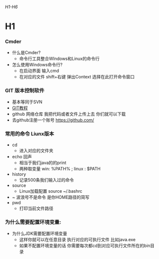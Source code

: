 ###### H1-H6

# H1



### Cmder

- 什么是Cmder?
  - 命令行工具整合WIndows和Linux的命令行
- 怎么使用Windows命令行?
  - 在启动界面 输入cmd
  - 在对应的文件 shift+右键    弹出Context   选择在此打开命令窗口



### GIT  版本控制软件

- 基本等同于SVN
- [GIT教程](http://www.liaoxuefeng.com/wiki/0013739516305929606dd18361248578c67b8067c8c017b000/001373962845513aefd77a99f4145f0a2c7a7ca057e7570000)
- github 网络仓库 我把代码或者文件上传上去 你们就可以下载
- 去github注册一个账号 https://github.com/



### 常用的命令 Liunx版本

- cd
  - 进入对应的文件夹
- echo  回声
  - 相当于我们java的的print
  - 两种取变量  win: %PATH% ;  linux : $PATH
- history
  - 记录500条我们输入过的命令
- source
  - Linux加载配置 source ~/.bashrc
- ~ 波浪号不是命令 是你HOME路径的简写
- pwd
  - 打印当前文件路径







### 为什么需要配置环境变量:

- 为什么JDK需要配置环境变量
  - 这样你就可以在任意目录 执行对应的可执行文件 比如java.exe
  - 如果不配置环境变量的话 你需要每次都cd到对应可执行文件所在的bin目录